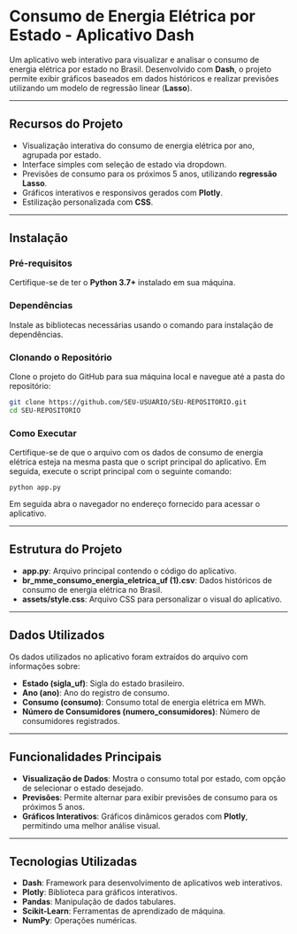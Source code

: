 # **Consumo de Energia Elétrica por Estado - Aplicativo Dash**

Um aplicativo web interativo para visualizar e analisar o consumo de energia elétrica por estado no Brasil. Desenvolvido com **Dash**, o projeto permite exibir gráficos baseados em dados históricos e realizar previsões utilizando um modelo de regressão linear (**Lasso**).

---

## **Recursos do Projeto**

- Visualização interativa do consumo de energia elétrica por ano, agrupada por estado.
- Interface simples com seleção de estado via dropdown.
- Previsões de consumo para os próximos 5 anos, utilizando **regressão Lasso**.
- Gráficos interativos e responsivos gerados com **Plotly**.
- Estilização personalizada com **CSS**.

---

## **Instalação**

### **Pré-requisitos**

Certifique-se de ter o **Python 3.7+** instalado em sua máquina.

### **Dependências**

Instale as bibliotecas necessárias usando o comando para instalação de dependências.

### **Clonando o Repositório**

Clone o projeto do GitHub para sua máquina local e navegue até a pasta do repositório:

```bash
git clone https://github.com/SEU-USUARIO/SEU-REPOSITORIO.git
cd SEU-REPOSITORIO
```

### **Como Executar**

Certifique-se de que o arquivo com os dados de consumo de energia elétrica esteja na mesma pasta que o script principal do aplicativo. Em seguida, execute o script principal com o seguinte comando:
```
python app.py
```
Em seguida abra o navegador no endereço fornecido para acessar o aplicativo.

---

## **Estrutura do Projeto**

- **app.py**: Arquivo principal contendo o código do aplicativo.
- **br_mme_consumo_energia_eletrica_uf (1).csv**: Dados históricos de consumo de energia elétrica no Brasil.
- **assets/style.css**: Arquivo CSS para personalizar o visual do aplicativo.

---

## **Dados Utilizados**

Os dados utilizados no aplicativo foram extraídos do arquivo com informações sobre:

- **Estado (sigla_uf)**: Sigla do estado brasileiro.
- **Ano (ano)**: Ano do registro de consumo.
- **Consumo (consumo)**: Consumo total de energia elétrica em MWh.
- **Número de Consumidores (numero_consumidores)**: Número de consumidores registrados.

---

## **Funcionalidades Principais**

- **Visualização de Dados**: Mostra o consumo total por estado, com opção de selecionar o estado desejado.
- **Previsões**: Permite alternar para exibir previsões de consumo para os próximos 5 anos.
- **Gráficos Interativos**: Gráficos dinâmicos gerados com **Plotly**, permitindo uma melhor análise visual.

---

## **Tecnologias Utilizadas**

- **Dash**: Framework para desenvolvimento de aplicativos web interativos.
- **Plotly**: Biblioteca para gráficos interativos.
- **Pandas**: Manipulação de dados tabulares.
- **Scikit-Learn**: Ferramentas de aprendizado de máquina.
- **NumPy**: Operações numéricas.
